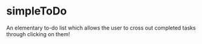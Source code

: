 # simpleToDo
An elementary to-do list which allows the user to cross out completed tasks through clicking on them!
